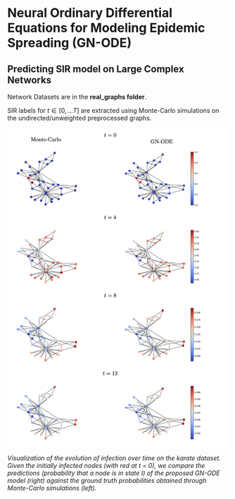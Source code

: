 # Neural Ordinary Differential Equations for Modeling Epidemic Spreading (GN-ODE)
## Predicting SIR model on Large Complex Networks

Network Datasets are in the **real_graphs folder**.

SIR labels for $t \in [0,...T]$ are extracted using Monte-Carlo simulations on the undirected/unweighted preprocessed graphs.

![This is an image](./images/sir_predictions_karate.png)

*Visualization of the evolution of infection over time on the karate dataset. Given the initially infected nodes (with red at t = 0), we compare the predictions (probability that a node is in state I) of the proposed GN-ODE model (right) against the ground truth probabilities obtained through Monte-Carlo simulations (left).*